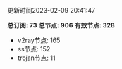 更新时间2023-02-09 20:41:47

**总订阅: 73**
**总节点: 906**
**有效节点: 328**
- v2ray节点: 165
- ss节点: 152
- trojan节点: 11
